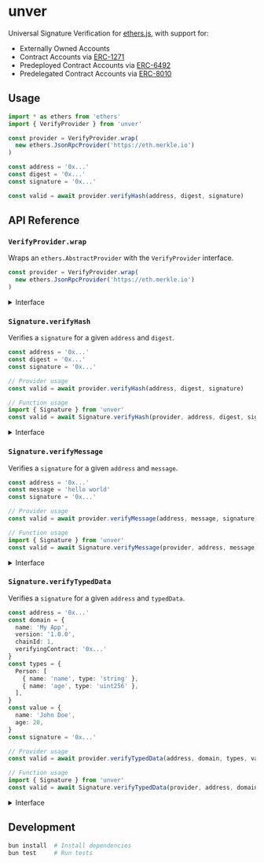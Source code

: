 # unver

Universal Signature Verification for [ethers.js](https://github.com/ethers-io/ethers.js), with support for:
- Externally Owned Accounts
- Contract Accounts via [ERC-1271](https://eips.ethereum.org/EIPS/eip-1271)
- Predeployed Contract Accounts via [ERC-6492](https://eips.ethereum.org/EIPS/eip-6492)
- Predelegated Contract Accounts via [ERC-8010](https://github.com/jxom/ERCs/blob/799f618e1f9b7ad1dcdf3ccc46b9b7a9309c086f/ERCS/erc-8010.md)

## Usage

```ts
import * as ethers from 'ethers'
import { VerifyProvider } from 'unver'

const provider = VerifyProvider.wrap(
  new ethers.JsonRpcProvider('https://eth.merkle.io')
)

const address = '0x...'
const digest = '0x...'
const signature = '0x...'

const valid = await provider.verifyHash(address, digest, signature)
```

## API Reference

### `VerifyProvider.wrap`

Wraps an `ethers.AbstractProvider` with the `VerifyProvider` interface.

```ts
const provider = VerifyProvider.wrap(
  new ethers.JsonRpcProvider('https://eth.merkle.io')
)
```

<details>
<summary>Interface</summary>

```ts
export function wrap(provider: ethers.AbstractProvider): 
  Provider<ethers.AbstractProvider & VerifyProvider> 
```
</details>

### `Signature.verifyHash`

Verifies a `signature` for a given `address` and `digest`.

```ts
const address = '0x...'
const digest = '0x...'
const signature = '0x...'

// Provider usage
const valid = await provider.verifyHash(address, digest, signature)

// Function usage
import { Signature } from 'unver'
const valid = await Signature.verifyHash(provider, address, digest, signature)
```

<details>
<summary>Interface</summary>

```ts
export function verifyHash(
  provider: ethers.AbstractProvider,
  address: string,
  digest: Uint8Array | string,
  signature: ethers.SignatureLike,
): Promise<boolean>
```
</details>


### `Signature.verifyMessage`

Verifies a `signature` for a given `address` and `message`.

```ts
const address = '0x...'
const message = 'hello world'
const signature = '0x...'

// Provider usage
const valid = await provider.verifyMessage(address, message, signature)

// Function usage
import { Signature } from 'unver'
const valid = await Signature.verifyMessage(provider, address, message, signature)
```

<details>
<summary>Interface</summary>

```ts
export function verifyMessage(
  provider: ethers.AbstractProvider,
  address: string,
  message: Uint8Array | string,
  signature: ethers.SignatureLike,
): Promise<boolean>
```
</details>

### `Signature.verifyTypedData`

Verifies a `signature` for a given `address` and `typedData`.

```ts
const address = '0x...'
const domain = {
  name: 'My App',
  version: '1.0.0',
  chainId: 1,
  verifyingContract: '0x...'
}
const types = {
  Person: [
    { name: 'name', type: 'string' },
    { name: 'age', type: 'uint256' },
  ],
}
const value = {
  name: 'John Doe',
  age: 20,
}
const signature = '0x...'

// Provider usage
const valid = await provider.verifyTypedData(address, domain, types, value, signature)

// Function usage
import { Signature } from 'unver'
const valid = await Signature.verifyTypedData(provider, address, domain, types, value, signature)
```

<details>
<summary>Interface</summary>

```ts
export function verifyTypedData(
  provider: ethers.AbstractProvider,
  address: string,
  domain: ethers.TypedDataDomain,
  types: Record<string, Array<ethers.TypedDataField>>,
  value: Record<string, unknown>,
  signature: ethers.SignatureLike,
): Promise<boolean>
```
</details>

## Development

```bash
bun install  # Install dependencies
bun test     # Run tests
```
